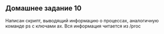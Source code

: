 ## Домашнее задание 10

Написан скрипт, выводящий информацию о процессах, аналогичную команде ps с ключами ax. 
Вся информация читается из /proc